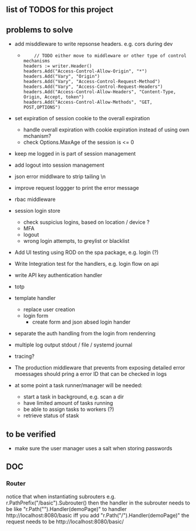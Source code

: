 ## list of TODOS for this project



## problems to solve
* add misddleware to write repsonse headers. e.g. cors during dev
  * 		// TODO either move to middleware or other type of control mechanisms
    	headers := writer.Header()
    	headers.Add("Access-Control-Allow-Origin", "*")
    	headers.Add("Vary", "Origin")
    	headers.Add("Vary", "Access-Control-Request-Method")
    	headers.Add("Vary", "Access-Control-Request-Headers")
    	headers.Add("Access-Control-Allow-Headers", "Content-Type, Origin, Accept, token")
    	headers.Add("Access-Control-Allow-Methods", "GET, POST,OPTIONS")
* set expiration of session cookie to the overall expiration
  * handle overall expiration with cookie expiration instead of using own mchanism? 
  * check Options.MaxAge of the session is <= 0
* keep me logged in is part of session management
* add logout into session management
* json error middlware to strip tailing \n
* improve request loggger to print the error message
* rbac middleware
* session login store
  * check suspicius logins, based on location / device ?
  * MFA
  * logout
  * wrong login attempts, to greylist or blacklist
* Add UI testing using ROD on the spa package, e.g. login (?)
* Write Integration test for the handlers, e.g. login flow on api
* write API key authentication handler
  
* totp
* template handler
  * replace user creation 
  * login form
    * create form and json absed login hander
* separate the auth handling from the login from rendenring
* multiple log output stdout /  file / systemd journal
* tracing?
* The production middleware that prevents from exposing detailed error moessages should pring a error ID that can be checked in logs
* at some point a task runner/manager will be needed:
  * start a task in background, e.g. scan a dir
  * have limited amount of tasks running
  * be able to assign tasks to workers (?)
  * retrieve status of stask

## to be verified
* make sure the user manager uses a salt when storing passwords


##  DOC
### Router
notice that when instantiating subrouters e.g. r.PathPrefix("/basic").Subrouter() then the handler in the subrouter
needs to be like 	"r.Path("").Handler(demoPage)" to handler http://localhost:8080/basic 
iff you add "r.Path("/").Handler(demoPage)" the request needs to be http://localhost:8080/basic/